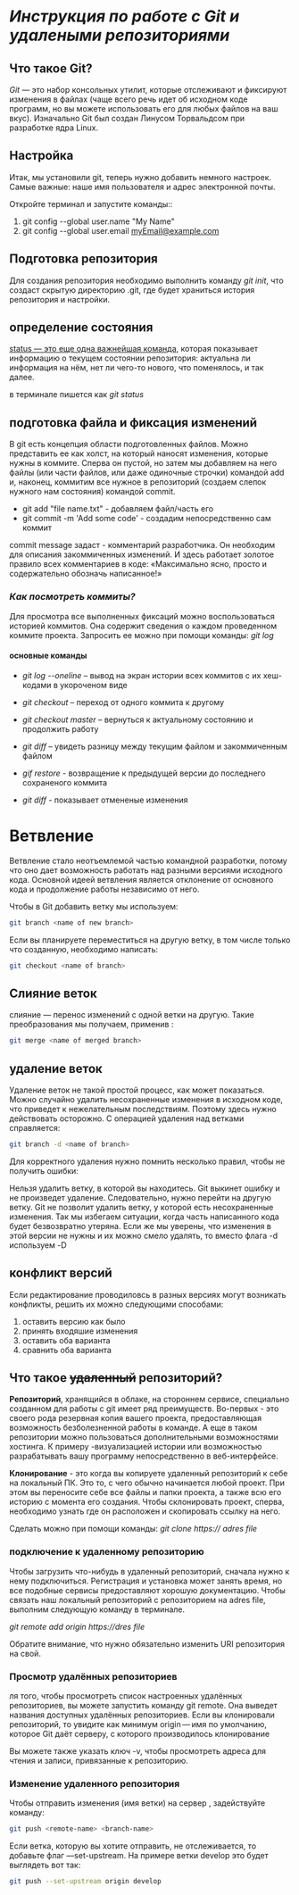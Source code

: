 # ***Инструкция по работе с Git и удалеными репозиториями***

## **Что такое Git?**
_Git_ — это набор консольных утилит, которые отслеживают и фиксируют изменения в файлах (чаще всего речь идет об исходном коде программ, но вы можете использовать его для любых файлов на ваш вкус). Изначально Git был создан Линусом Торвальдсом при разработке ядра Linux.

## Настройка
Итак, мы установили git, теперь нужно добавить немного настроек. Самые важные: наше имя пользователя и адрес электронной почты. 

Откройте терминал и запустите команды::
1. git config --global user.name "My Name" 
2. git config --global user.email myEmail@example.com

##  Подготовка репозитория
Для создания репозитория необходимо выполнить команду  *git init*, что создаст скрытую директорию .git, где будет храниться история репозитория и настройки.

## определение состояния

<u>status — это еще одна важнейшая команда,</u> которая показывает информацию о текущем состоянии репозитория: актуальна ли информация на нём, нет ли чего-то нового, что поменялось, и так далее.

в терминале пишется как *git status*

## подготовка файла и фиксация изменений
В git есть концепция области подготовленных файлов. Можно представить ее как холст, на который наносят изменения, которые нужны в коммите. Сперва он пустой, но затем мы добавляем на него файлы (или части файлов, или даже одиночные строчки) командой add и, наконец, коммитим все нужное в репозиторий (создаем слепок нужного нам состояния) командой commit.

* git add "file name.txt" - добавляем файл/часть его
* git commit -m 'Add some code' - создадим непосредственно сам коммит

commit message задаст  - комментарий разработчика. Он необходим для описания закоммиченных изменений. И здесь работает золотое правило всех комментариев в коде: «Максимально ясно, просто и содержательно обозначь написанное!»

### _Как посмотреть коммиты?_

Для просмотра все выполненных фиксаций можно воспользоваться историей коммитов. Она содержит сведения о каждом проведенном коммите проекта. Запросить ее можно при помощи команды: *git log*

#### основные команды
* _git log --oneline_ – вывод на экран истории всех коммитов с их хеш-кодами в укороченом виде 

* _git checkout_ – переход от одного коммита к другому

* _git checkout master_ – вернуться к актуальному состоянию и продолжить работу

* _git diff_ – увидеть разницу между текущим файлом и закоммиченным файлом

* _gif restore_ - возвращение к предыдущей версии до последнего сохраненого коммита

* _git diff_ - показывает отмененые изменения

# Ветвление

Ветвление стало неотъемлемой частью командной разработки, потому что оно дает возможность работать над разными версиями исходного кода. Основной идеей ветвления является отклонение от основного кода и продолжение работы независимо от него. 

Чтобы в Git добавить ветку мы используем:
```sh
git branch <name of new branch>
```
Если вы планируете переместиться на другую ветку, в том числе только что созданную, необходимо написать:
```sh
git checkout <name of branch>
```

## Слияние веток

слияние — перенос изменений с одной ветки на другую.
 Такие преобразования мы получаем, применив :
 ```sh
git merge <name of merged branch>
```

## удаление веток 

Удаление веток не такой простой процесс, как может показаться. Можно случайно удалить несохраненные изменения в исходном коде, что приведет к нежелательным последствиям. Поэтому здесь нужно действовать осторожно. С операцией удаления над ветками справляется:

 ```sh
git branch -d <name of branch>
```
Для корректного удаления нужно помнить несколько правил, чтобы не получить ошибки:

Нельзя удалить ветку, в которой вы находитесь. Git выкинет ошибку и не произведет удаление. Следовательно, нужно перейти на другую ветку.
Git не позволит удалить ветку, у которой есть несохраненные изменения. Так мы избегаем ситуации, когда часть написанного кода будет безвозвратно утеряна. Если же мы уверены, что изменения в этой версии не нужны и их можно смело удалять, то вместо флага -d используем -D


## конфликт версий

Если редактирование проводиловсь в разных версиях могут возникать конфликты, решить их можно следующими способами:
1. оставить версию как было
2. принять входяшие изменения
3. оставить оба варианта
4. сравнить оба варианта

## Что такое  ~~удаленный~~ репозиторий?
**Репозиторий**, хранящийся в облаке, на стороннем сервисе, специально созданном для работы с git имеет ряд преимуществ. Во-первых - это своего рода резервная копия вашего проекта, предоставляющая возможность безболезненной работы в команде. А еще в таком репозитории можно пользоваться дополнительными возможностями хостинга. К примеру -визуализацией истории или возможностью разрабатывать вашу программу непосредственно в веб-интерфейсе.

**Клонирование** - это когда вы копируете удаленный репозиторий к себе на локальный ПК. Это то, с чего обычно начинается любой проект. При этом вы переносите себе все файлы и папки проекта, а также всю его историю с момента его создания. Чтобы склонировать проект, сперва, необходимо узнать где он расположен и скопировать ссылку на него.

Сделать  можно при помощи команды: *git clone https:// adres file*

### подключение к удаленному репозиторию

Чтобы загрузить что-нибудь в удаленный репозиторий, сначала нужно к нему подключиться. Регистрация и установка может занять время, но все подобные сервисы предоставляют хорошую документацию.
Чтобы связать наш локальный репозиторий с репозиторием на adres file, выполним следующую команду в терминале.

*git remote add origin https://dres file*

 Обратите внимание, что нужно обязательно изменить URI репозитория на свой.

 ### Просмотр удалённых репозиториев

 ля того, чтобы просмотреть список настроенных удалённых репозиториев, вы можете запустить команду git remote. Она выведет названия доступных удалённых репозиториев. Если вы клонировали репозиторий, то увидите как минимум origin — имя по умолчанию, которое Git даёт серверу, с которого производилось клонирование

 Вы можете также указать ключ -v, чтобы просмотреть адреса для чтения и записи, привязанные к репозиторию.

 ### Изменение удаленного репозитория

 Чтобы отправить изменения (имя ветки) <branch-name> на сервер <remote-name>, задействуйте команду:

 ```sh
git push <remote-name> <branch-name>
```

Если ветка, которую вы хотите отправить, не отслеживается, то добавьте флаг —set-upstream. На примере ветки develop это будет выглядеть вот так:

```sh
git push --set-upstream origin develop
```

